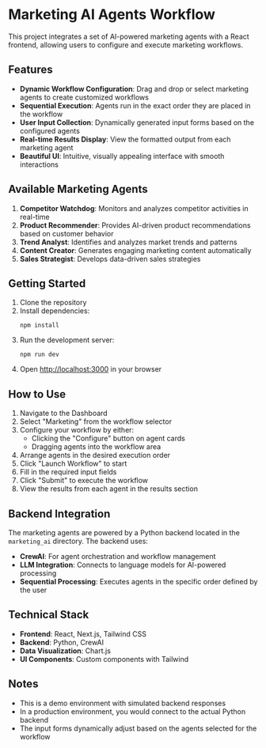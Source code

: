 # Marketing AI Agents Workflow

This project integrates a set of AI-powered marketing agents with a React frontend, allowing users to configure and execute marketing workflows.

## Features

- **Dynamic Workflow Configuration**: Drag and drop or select marketing agents to create customized workflows
- **Sequential Execution**: Agents run in the exact order they are placed in the workflow
- **User Input Collection**: Dynamically generated input forms based on the configured agents
- **Real-time Results Display**: View the formatted output from each marketing agent
- **Beautiful UI**: Intuitive, visually appealing interface with smooth interactions

## Available Marketing Agents

1. **Competitor Watchdog**: Monitors and analyzes competitor activities in real-time
2. **Product Recommender**: Provides AI-driven product recommendations based on customer behavior
3. **Trend Analyst**: Identifies and analyzes market trends and patterns
4. **Content Creator**: Generates engaging marketing content automatically
5. **Sales Strategist**: Develops data-driven sales strategies

## Getting Started

1. Clone the repository
2. Install dependencies:
   ```
   npm install
   ```
3. Run the development server:
   ```
   npm run dev
   ```
4. Open [http://localhost:3000](http://localhost:3000) in your browser

## How to Use

1. Navigate to the Dashboard
2. Select "Marketing" from the workflow selector
3. Configure your workflow by either:
   - Clicking the "Configure" button on agent cards
   - Dragging agents into the workflow area
4. Arrange agents in the desired execution order
5. Click "Launch Workflow" to start
6. Fill in the required input fields
7. Click "Submit" to execute the workflow
8. View the results from each agent in the results section

## Backend Integration

The marketing agents are powered by a Python backend located in the `marketing_ai` directory. The backend uses:

- **CrewAI**: For agent orchestration and workflow management
- **LLM Integration**: Connects to language models for AI-powered processing
- **Sequential Processing**: Executes agents in the specific order defined by the user

## Technical Stack

- **Frontend**: React, Next.js, Tailwind CSS
- **Backend**: Python, CrewAI
- **Data Visualization**: Chart.js
- **UI Components**: Custom components with Tailwind

## Notes

- This is a demo environment with simulated backend responses
- In a production environment, you would connect to the actual Python backend
- The input forms dynamically adjust based on the agents selected for the workflow 